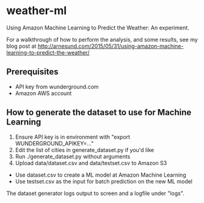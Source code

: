 # weather-ml
Using Amazon Machine Learning to Predict the Weather: An experiment.

For a walkthrough of how to perform the analysis, and some results, see my blog post at http://arnesund.com/2015/05/31/using-amazon-machine-learning-to-predict-the-weather/

## Prerequisites

 - API key from wunderground.com
 - Amazon AWS account

## How to generate the dataset to use for Machine Learning

 1. Ensure API key is in environment with "export WUNDERGROUND_APIKEY=..."
 2. Edit the list of cities in generate_dataset.py if you'd like
 3. Run ./generate_dataset.py without arguments
 4. Upload data/dataset.csv and data/testset.csv to Amazon S3

 - Use dataset.csv to create a ML model at Amazon Machine Learning
 - Use testset.csv as the input for batch prediction on the new ML model

The dataset generator logs output to screen and a logfile under "logs".
